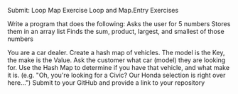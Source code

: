 Submit: Loop Map Exercise
Loop and Map.Entry Exercises

Write a program that does the following:
Asks the user for 5 numbers
Stores them in an array list
Finds the sum, product, largest, and smallest of those numbers


You are a car dealer. Create a hash map of vehicles.
The model is the Key, the make is the Value.
Ask the customer what car (model) they are looking for. Use the Hash Map to determine if you have that vehicle, and what make it is.
(e.g. "Oh, you're looking for a Civic? Our Honda selection is right over here...")
Submit to your GitHub and provide a link to your repository
